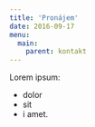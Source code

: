 ```yaml
---
title: 'Pronájem'
date: 2016-09-17
menu:
  main:
    parent: kontakt
---
```


Lorem ipsum:
* dolor
* sit
* i amet.